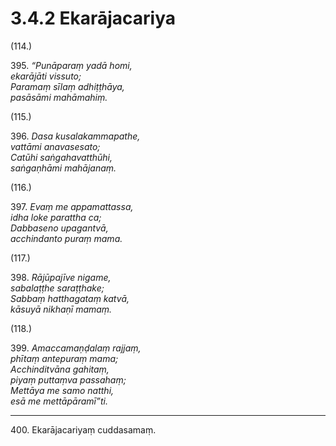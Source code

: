 

# 3.4.2 Ekarājacariya




(114.)

395\. _“Punāparaṃ yadā homi,_  
_ekarājāti vissuto;_  
_Paramaṃ sīlaṃ adhiṭṭhāya,_  
_pasāsāmi mahāmahiṃ._  


(115.)

396\. _Dasa kusalakammapathe,_  
_vattāmi anavasesato;_  
_Catūhi saṅgahavatthūhi,_  
_saṅgaṇhāmi mahājanaṃ._  


(116.)

397\. _Evaṃ me appamattassa,_  
_idha loke parattha ca;_  
_Dabbaseno upagantvā,_  
_acchindanto puraṃ mama._  


(117.)

398\. _Rājūpajīve nigame,_  
_sabalaṭṭhe saraṭṭhake;_  
_Sabbaṃ hatthagataṃ katvā,_  
_kāsuyā nikhaṇī mamaṃ._  


(118.)

399\. _Amaccamaṇḍalaṃ rajjaṃ,_  
_phītaṃ antepuraṃ mama;_  
_Acchinditvāna gahitaṃ,_  
_piyaṃ puttaṃva passahaṃ;_  
_Mettāya me samo natthi,_  
_esā me mettāpāramī”ti._  


---

400\. Ekarājacariyaṃ cuddasamaṃ.





